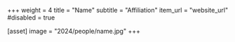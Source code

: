 +++
weight = 4
title = "Name"
subtitle = "Affiliation"
item_url = "website_url"
#disabled = true

[asset]
  image = "2024/people/name.jpg"
+++